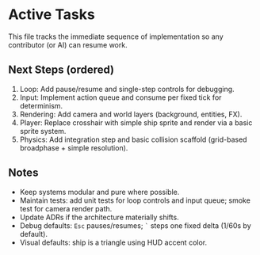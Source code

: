 # Active Tasks

This file tracks the immediate sequence of implementation so any contributor (or AI) can resume work.

## Next Steps (ordered)

1. Loop: Add pause/resume and single-step controls for debugging.
2. Input: Implement action queue and consume per fixed tick for determinism.
3. Rendering: Add camera and world layers (background, entities, FX).
4. Player: Replace crosshair with simple ship sprite and render via a basic sprite system.
5. Physics: Add integration step and basic collision scaffold (grid-based broadphase + simple resolution).

## Notes

- Keep systems modular and pure where possible.
- Maintain tests: add unit tests for loop controls and input queue; smoke test for camera render path.
- Update ADRs if the architecture materially shifts.
- Debug defaults: `Esc` pauses/resumes; `` ` `` steps one fixed delta (1/60s by default).
- Visual defaults: ship is a triangle using HUD accent color.
